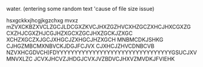 water.
(entering some random text 'cause of file size issue)


hsxgckkxjhcgjkgzchxg mvxz mZVXCKBZXVCLZGCJLDCGXZKVCJHXZGZHVCXHZGCZXHCJHXCGXZG
CXZHJCGXZHJCGJHZXGCXZGCJHXZGCKJZXGC
XCHZXGCZXJGCJXHGCJZXHGCJHZXGCH MNBMCDKJSHKG
CJHGZMBCMXNBVCKJDGJFCJVX
CJXHCJZHVCDNBCVB NZVXHCGDVCH)FDYYYYYYYYYYYYYYYYYYYYYYYYYYYYYYYYGSUCJXVMNVXLZC
JCVXJHCVZJHDGJCVXJVZBDVCJHXVZMVDKJFVIEHK
